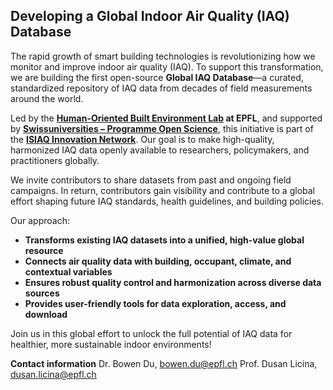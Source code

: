 ## Developing a Global Indoor Air Quality (IAQ) Database

The rapid growth of smart building technologies is revolutionizing how we monitor and improve indoor air quality (IAQ). To support this transformation, we are building the first open-source **Global IAQ Database**—a curated, standardized repository of IAQ data from decades of field measurements around the world.

Led by the **[Human-Oriented Built Environment Lab](https://www.epfl.ch/labs/hobel/) at EPFL**, and supported by **[Swissuniversities – Programme Open Science](https://www.swissuniversities.ch/en/topics/open-science/open-science-programme)**, this initiative is part of the **[ISIAQ Innovation Network](https://www.isiaq.org/developing_a_global_iaq_databa.php)**. Our goal is to make high-quality, harmonized IAQ data openly available to researchers, policymakers, and practitioners globally.

We invite contributors to share datasets from past and ongoing field campaigns. In return, contributors gain visibility and contribute to a global effort shaping future IAQ standards, health guidelines, and building policies.

Our approach:
* **Transforms existing IAQ datasets into a unified, high-value global resource**
* **Connects air quality data with building, occupant, climate, and contextual variables**
* **Ensures robust quality control and harmonization across diverse data sources**
* **Provides user-friendly tools for data exploration, access, and download**

Join us in this global effort to unlock the full potential of IAQ data for healthier, more sustainable indoor environments! 

**Contact information**
Dr. Bowen Du, [bowen.du@epfl.ch](mailto:bowen.du@epfl.ch)
Prof. Dusan Licina, [dusan.licina@epfl.ch](mailto:dusan.licina@epfl.ch)